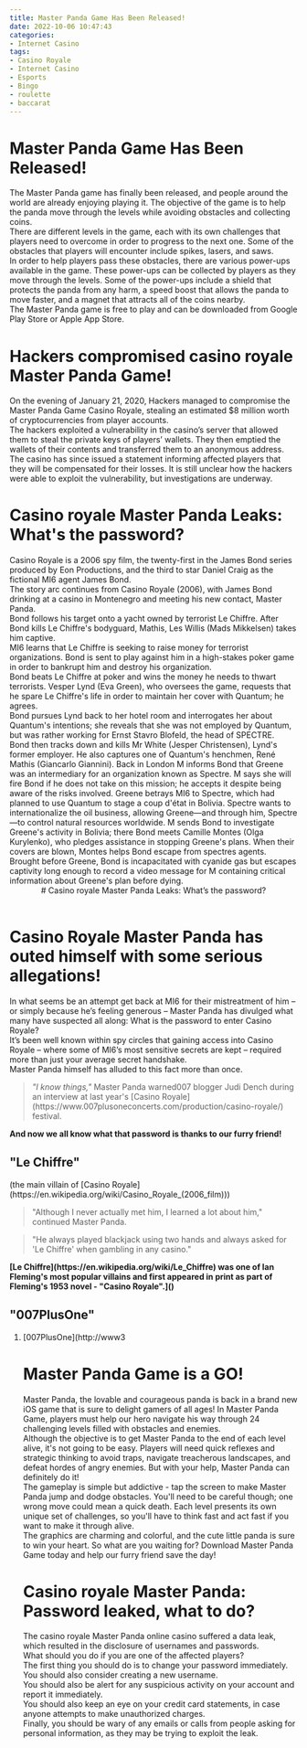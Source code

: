 ```yaml
---
title: Master Panda Game Has Been Released!
date: 2022-10-06 10:47:43
categories:
- Internet Casino
tags:
- Casino Royale
- Internet Casino
- Esports
- Bingo
- roulette
- baccarat
---
```



#  Master Panda Game Has Been Released!

The Master Panda game has finally been released, and people around the world are already enjoying playing it. The objective of the game is to help the panda move through the levels while avoiding obstacles and collecting coins.

There are different levels in the game, each with its own challenges that players need to overcome in order to progress to the next one. Some of the obstacles that players will encounter include spikes, lasers, and saws.

In order to help players pass these obstacles, there are various power-ups available in the game. These power-ups can be collected by players as they move through the levels. Some of the power-ups include a shield that protects the panda from any harm, a speed boost that allows the panda to move faster, and a magnet that attracts all of the coins nearby.

The Master Panda game is free to play and can be downloaded from Google Play Store or Apple App Store.

#  Hackers compromised casino royale Master Panda Game!

On the evening of January 21, 2020, Hackers managed to compromise the Master Panda Game Casino Royale, stealing an estimated $8 million worth of cryptocurrencies from player accounts.

The hackers exploited a vulnerability in the casino’s server that allowed them to steal the private keys of players’ wallets. They then emptied the wallets of their contents and transferred them to an anonymous address.

The casino has since issued a statement informing affected players that they will be compensated for their losses. It is still unclear how the hackers were able to exploit the vulnerability, but investigations are underway.

#  Casino royale Master Panda Leaks: What's the password?

Casino Royale is a 2006 spy film, the twenty-first in the James Bond series produced by Eon Productions, and the third to star Daniel Craig as the fictional MI6 agent James Bond.

The story arc continues from Casino Royale (2006), with James Bond drinking at a casino in Montenegro and meeting his new contact, Master Panda.

Bond follows his target onto a yacht owned by terrorist Le Chiffre. After Bond kills Le Chiffre's bodyguard, Mathis, Les Willis (Mads Mikkelsen) takes him captive.

MI6 learns that Le Chiffre is seeking to raise money for terrorist organizations. Bond is sent to play against him in a high-stakes poker game in order to bankrupt him and destroy his organization.

Bond beats Le Chiffre at poker and wins the money he needs to thwart terrorists. Vesper Lynd (Eva Green), who oversees the game, requests that he spare Le Chiffre's life in order to maintain her cover with Quantum; he agrees.

Bond pursues Lynd back to her hotel room and interrogates her about Quantum's intentions; she reveals that she was not employed by Quantum, but was rather working for Ernst Stavro Blofeld, the head of SPECTRE. 

Bond then tracks down and kills Mr White (Jesper Christensen), Lynd's former employer. He also captures one of Quantum's henchmen, René Mathis (Giancarlo Giannini). Back in London M informs Bond that Greene was an intermediary for an organization known as Spectre. 
M says she will fire Bond if he does not take on this mission; he accepts it despite being aware of the risks involved. Greene betrays MI6 to Spectre, which had planned to use Quantum to stage a coup d'état in Bolivia. 
Spectre wants to internationalize the oil business, allowing Greene—and through him, Spectre—to control natural resources worldwide. M sends Bond to investigate Greene's activity in Bolivia; there Bond meets Camille Montes (Olga Kurylenko), who pledges assistance in stopping Greene's plans.  When their covers are blown, Montes helps Bond escape from spectres agents.  Brought before Greene, Bond is incapacitated with cyanide gas but escapes captivity long enough to record a video message for M containing critical information about Greene's plan before dying. 

 <style> .article { margin: 0 auto; font-family: Georgia,"Times New Roman",serif; font-size: 16px;} p { margin: 0;} ol { margin-bottom: 1em;} li { margin-bottom: 1em;}</style> <header># Casino royale Master Panda Leaks: What’s the password?</header> <h1>Casino Royale Master Panda has outed himself with some serious allegations!</h1> <p>In what seems be an attempt get back at MI6 for their mistreatment of him – or simply because he’s feeling generous – Master Panda has divulged what many have suspected all along: What is the password to enter Casino Royale?</p> <p>It’s been well known within spy circles that gaining access into Casino Royale – where some of MI6’s most sensitive secrets are kept – required more than just your average secret handshake.</p> <p>Master Panda himself has alluded to this fact more than once.</p> <blockquote><i>"I know things,"</i> Master Panda warned007 blogger Judi Dench during an interview at last year's [Casino Royale](https://www.007plusoneconcerts.com/production/casino-royale/) festival.</blockquote> <p><strong>And now we all know what that password is thanks to our furry friend!</strong></p> <h2>"Le Chiffre"</h2><p>(the main villain of [Casino Royale](https://en.wikipedia.org/wiki/Casino_Royale_(2006_film)))</p><blockquote>"Although I never actually met him, I learned a lot about him," continued Master Panda.</blockquote><blockquote>"He always played blackjack using two hands and always asked for 'Le Chiffre' when gambling in any casino."</blockquote><p><strong>[Le Chiffre](https://en.wikipedia.org/wiki/Le_Chiffre) was one of Ian Fleming's most popular villains and first appeared in print as part of Fleming's 1953 novel - "Casino Royale".]()</strong></p><h2>"007PlusOne"</h2><ul style="list-style-type: decimal">   <li>[007PlusOne](http://www3

#  Master Panda Game is a GO! 

Master Panda, the lovable and courageous panda is back in a brand new iOS game that is sure to delight gamers of all ages! In Master Panda Game, players must help our hero navigate his way through 24 challenging levels filled with obstacles and enemies.

Although the objective is to get Master Panda to the end of each level alive, it's not going to be easy. Players will need quick reflexes and strategic thinking to avoid traps, navigate treacherous landscapes, and defeat hordes of angry enemies. But with your help, Master Panda can definitely do it!

The gameplay is simple but addictive - tap the screen to make Master Panda jump and dodge obstacles. You'll need to be careful though; one wrong move could mean a quick death. Each level presents its own unique set of challenges, so you'll have to think fast and act fast if you want to make it through alive.

The graphics are charming and colorful, and the cute little panda is sure to win your heart. So what are you waiting for? Download Master Panda Game today and help our furry friend save the day!

#  Casino royale Master Panda: Password leaked, what to do?

The casino royale Master Panda online casino suffered a data leak, which resulted in the disclosure of usernames and passwords.

What should you do if you are one of the affected players?

The first thing you should do is to change your password immediately. You should also consider creating a new username.

You should also be alert for any suspicious activity on your account and report it immediately.

You should also keep an eye on your credit card statements, in case anyone attempts to make unauthorized charges.

Finally, you should be wary of any emails or calls from people asking for personal information, as they may be trying to exploit the leak.